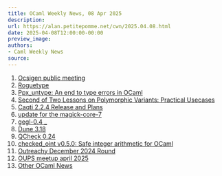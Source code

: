 ```yaml
---
title: OCaml Weekly News, 08 Apr 2025
description:
url: https://alan.petitepomme.net/cwn/2025.04.08.html
date: 2025-04-08T12:00:00-00:00
preview_image:
authors:
- Caml Weekly News
source:
---
```


<ol><li><a href="https://alan.petitepomme.net/cwn/2025.04.08.html#1">Ocsigen public meeting</a></li><li><a href="https://alan.petitepomme.net/cwn/2025.04.08.html#2">Roguetype</a></li><li><a href="https://alan.petitepomme.net/cwn/2025.04.08.html#3">Ppx_untype: An end to type errors in OCaml</a></li><li><a href="https://alan.petitepomme.net/cwn/2025.04.08.html#4">Second of Two Lessons on Polymorphic Variants: Practical Usecases</a></li><li><a href="https://alan.petitepomme.net/cwn/2025.04.08.html#5">Caqti 2.2.4 Release and Plans</a></li><li><a href="https://alan.petitepomme.net/cwn/2025.04.08.html#6">update for the magick-core-7</a></li><li><a href="https://alan.petitepomme.net/cwn/2025.04.08.html#7">gegl-0.4 _</a></li><li><a href="https://alan.petitepomme.net/cwn/2025.04.08.html#8">Dune 3.18</a></li><li><a href="https://alan.petitepomme.net/cwn/2025.04.08.html#9">QCheck 0.24</a></li><li><a href="https://alan.petitepomme.net/cwn/2025.04.08.html#10">checked_oint v0.5.0: Safe integer arithmetic for OCaml</a></li><li><a href="https://alan.petitepomme.net/cwn/2025.04.08.html#11">Outreachy December 2024 Round</a></li><li><a href="https://alan.petitepomme.net/cwn/2025.04.08.html#12">OUPS meetup april 2025</a></li><li><a href="https://alan.petitepomme.net/cwn/2025.04.08.html#13">Other OCaml News</a></li></ol>

